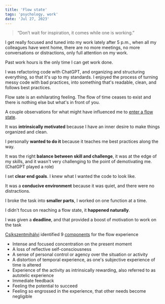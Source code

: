 ```yaml
---
title: 'Flow state'
tags: 'psychology, work'
date: 'Jul 27, 2023'
---
```


> “Don’t wait for inspiration, it comes while one is working.”

I get really focused and tuned into my work lately after 5 p.m., when all my colleagues have went home, there are no more meetings, no more conversations or distractions, only full attention on my work.

Past work hours is the only time I can get work done.

I was refactoring code with ChatGPT, and organizing and structuring everything, so that it's up to my standards. I enjoyed the process of turning messy code with bad practices, into something that's readable, clean, and follows best practices.

Flow sate is an exhilarating feeling. The flow of time ceases to exist and there is nothing else but what's in front of you.

A couple observations for what might have influenced me to [enter a flow state](https://www.youtube.com/watch?v=0rIjFCNay2Q).

It was **intrinsically motivated** because I have an inner desire to make things organized and clean.

I personally **wanted to do it** because it teaches me best practices along the way.

It was the right **balance between skill and challenge**, it was at the edge of my skills, and it wasn't very challenging to the point of demotivating me. (ChatGPT played a role)

I set **clear end goals**. I knew what I wanted the code to look like.

It was a **conducive environment** because it was quiet, and there were no distractions.

I broke the task into **smaller parts**, I worked on one function at a time.

I didn't focus on reaching a flow state, it **happened naturally**.

I was given a **deadline**, and that provided a boost of motivation to work on the task

[Csíkszentmihályi](https://en.wikipedia.org/wiki/Mihaly_Csikszentmihalyi) identified 9 [components](https://tinyurl.com/2xkse9zh) for the flow experience

- Intense and focused concentration on the present moment
- A loss of reflective self-consciousness
- A sense of personal control or agency over the situation or activity
- A distortion of temporal experience, as one's subjective experience of time is altered
- Experience of the activity as intrinsically rewarding, also referred to as autotelic experience
- Immediate feedback
- Feeling the potential to succeed
- Feeling so engrossed in the experience, that other needs become negligible
